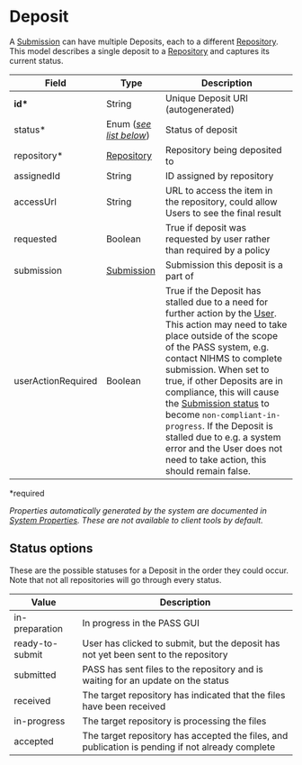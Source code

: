 # Deposit

A [Submission](Submission.md) can have multiple Deposits, each to a different [Repository](Repository.md). This model describes a single deposit to a [Repository](Repository.md) and captures its current status.

| Field  		| Type  		| Description |
| ------------- | ------------- | ------------- |
| __id*__ | String | Unique Deposit URI (autogenerated) |
| status* | Enum ([_see list below_](#status-options)) | Status of deposit |
| repository* 	| [Repository](Repository.md) | Repository being deposited to |
| assignedId | String | ID assigned by repository |
| accessUrl | String | URL to access the item in the repository, could allow Users to see the final result |
| requested | Boolean | True if deposit was requested by user rather than required by a policy |
| submission | [Submission](Submission.md) | Submission this deposit is a part of |
| userActionRequired | Boolean | True if the Deposit has stalled due to a need for further action by the [User](User.md). This action may need to take place outside of the scope of the PASS system, e.g. contact NIHMS to complete submission. When set to true, if other Deposits are in compliance, this will cause the [Submission status](Submission.md#status-options) to become `non-compliant-in-progress`. If the Deposit is stalled due to e.g. a system error and the User does not need to take action, this should remain false. |
 
*required 

*Properties automatically generated by the system are documented in [System Properties](SystemProperties.md). These are not available to client tools by default.*

## Status options

These are the possible statuses for a Deposit in the order they could occur. Note that not all repositories will go through every status.

| Value  		  | Description |
| --------------- | ------------- |
| in-preparation | In progress in the PASS GUI |
| ready-to-submit | User has clicked to submit, but the deposit has not yet been sent to the repository |
| submitted | PASS has sent files to the repository and is waiting for an update on the status |
| received | The target repository has indicated that the files have been received |
| in-progress | The target repository is processing the files |
| accepted | The target repository has accepted the files, and publication is pending if not already complete |
